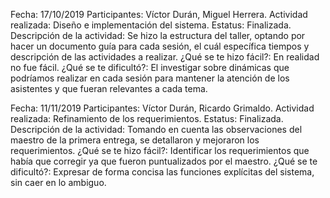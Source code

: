 Fecha: 17/10/2019
Participantes: Víctor Durán, Miguel Herrera.
Actividad realizada: Diseño e implementación del sistema.
Estatus: Finalizada.
Descripción de la actividad: Se hizo la estructura del taller, optando por hacer un documento guía para cada sesión, el cuál específica tiempos y descripción de las actividades a realizar.
¿Qué se te hizo fácil?: En realidad no fue fácil.
¿Qué se te dificultó?: El investigar sobre dinámicas que podríamos realizar en cada sesión para mantener la atención de los asistentes y que fueran relevantes a cada tema.

Fecha: 11/11/2019
Participantes: Víctor Durán, Ricardo Grimaldo.
Actividad realizada: Refinamiento de los requerimientos.
Estatus: Finalizada.
Descripción de la actividad: Tomando en cuenta las observaciones del maestro de la primera entrega, se detallaron y mejoraron los requerimientos.
¿Qué se te hizo fácil?: Identificar los requerimientos que había que corregir ya que fueron puntualizados por el maestro.
¿Qué se te dificultó?: Expresar de forma concisa las funciones explícitas del sistema, sin caer en lo ambiguo.
